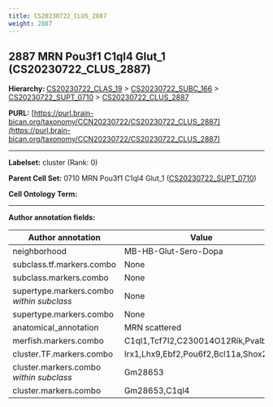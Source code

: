 ```yaml
---
title: CS20230722_CLUS_2887
weight: 2887
---
```

## 2887 MRN Pou3f1 C1ql4 Glut_1 (CS20230722_CLUS_2887)
<b>Hierarchy: </b>
[CS20230722_CLAS_19](../CS20230722_CLAS_19) >
[CS20230722_SUBC_166](../CS20230722_SUBC_166) >
[CS20230722_SUPT_0710](../CS20230722_SUPT_0710) >
[CS20230722_CLUS_2887](../CS20230722_CLUS_2887)

**PURL:** [https://purl.brain-bican.org/taxonomy/CCN20230722/CS20230722_CLUS_2887](https://purl.brain-bican.org/taxonomy/CCN20230722/CS20230722_CLUS_2887)

---


**Labelset:** cluster (Rank: 0)

**Parent Cell Set:** 0710 MRN Pou3f1 C1ql4 Glut_1 ([CS20230722_SUPT_0710](../CS20230722_SUPT_0710))



**Cell Ontology Term:** 

[MARKER GENES.]: #


---

[TRANSFERRED ANNOTATIONS.]: #


[AUTHOR ANNOTATION FIELDS.]: #


**Author annotation fields:**

| Author annotation | Value |
|-------------------|-------|
|neighborhood|MB-HB-Glut-Sero-Dopa|
|subclass.tf.markers.combo|None|
|subclass.markers.combo|None|
|supertype.markers.combo _within subclass_|None|
|supertype.markers.combo|None|
|anatomical_annotation|MRN scattered|
|merfish.markers.combo|C1ql1,Tcf7l2,C230014O12Rik,Pvalb,Kit|
|cluster.TF.markers.combo|Irx1,Lhx9,Ebf2,Pou6f2,Bcl11a,Shox2|
|cluster.markers.combo _within subclass_|Gm28653|
|cluster.markers.combo|Gm28653,C1ql4|
